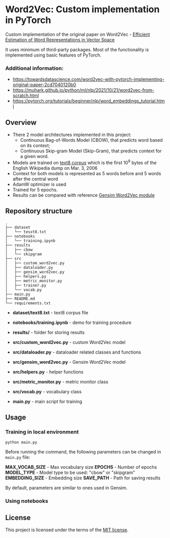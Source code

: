 # Word2Vec: Custom implementation in PyTorch
Custom implementation of the original paper on Word2Vec - [Efficient Estimation of Word Representations in Vector Space](https://arxiv.org/abs/1301.3781)

It uses minimum of third-party packages. Most of the functionality is implemented using basic features of PyTorch.

### Additional information:
* https://towardsdatascience.com/word2vec-with-pytorch-implementing-original-paper-2cd7040120b0
* https://muhark.github.io/python/ml/nlp/2021/10/21/word2vec-from-scratch.html
* https://pytorch.org/tutorials/beginner/nlp/word_embeddings_tutorial.html


## Overview
* There 2 model architectures implemented in this project:
  - Continuous Bag-of-Words Model (CBOW), that predicts word based on its context;
  - Continuous Skip-gram Model (Skip-Gram), that predicts context for a given word.
* Models are trained on [text8 corpus](http://mattmahoney.net/dc/textdata.html) which is the first 10<sup>9</sup> bytes of the English Wikipedia dump on Mar. 3, 2006
* Context for both models is represented as 5 words before and 5 words after the central word
* AdamW optimizer is used
* Trained for 5 epochs.
* Results can be compared with reference [Gensim Word2Vec module](https://radimrehurek.com/gensim/models/word2vec.html) 

## Repository structure
```
.
├── dataset
│   └── tesxt8.txt
├── notebooks
│   └── training.ipynb
├── results
│   ├── cbow
│   └── skipgram
├── src
│   ├── custom_word2vec.py
│   ├── dataloader.py
│   ├── gensim_word2vec.py
│   ├── helpers.py
│   ├── metric_monitor.py
│   ├── trainer.py
│   └── vocab.py
├── main.py
├── README.md
└── requirements.txt
```
- **dataset/text8.txt** - text8 corpus file


- **notebooks/training.ipynb** - demo for training procedure


- **results/** - folder for storing results


- **src/custom_word2vec.py** - custom Word2Vec model
- **src/dataloader.py** - dataloader related classes and functions
- **src/gensim_word2vec.py** - Gensim Word2Vec model
- **src/helpers.py** - helper functions
- **src/metric_monitor.py** - metric monitor class
- **src/vocab.py** - vocabulary class


- **main.py** - main script for training

## Usage
### Training in local environment

`python main.py`

Before running the command, the following parameters can be changed in `main.py` file:

**MAX_VOCAB_SIZE** - Max vocabulary size
**EPOCHS** - Number of epochs
**MODEL_TYPE** - Model type to be used: "cbow" or "skipgram"
**EMBEDDING_SIZE** - Embedding size
**SAVE_PATH** - Path for saving results

By default, parameters are similar to ones used in Gensim.

### Using notebooks

## License
This project is licensed under the terms of the [MIT license](https://choosealicense.com/licenses/mit).